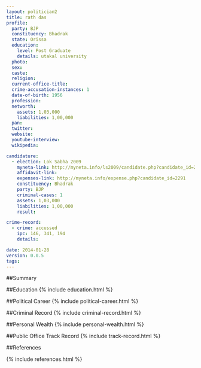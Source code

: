```yaml
---
layout: politician2
title: rath das
profile: 
  party: BJP
  constituency: Bhadrak
  state: Orissa
  education: 
    level: Post Graduate
    details: utakal university
  photo: 
  sex: 
  caste: 
  religion: 
  current-office-title: 
  crime-accusation-instances: 1
  date-of-birth: 1956
  profession: 
  networth: 
    assets: 1,03,000
    liabilities: 1,00,000
  pan: 
  twitter: 
  website: 
  youtube-interview: 
  wikipedia: 

candidature: 
  - election: Lok Sabha 2009
    myneta-link: http://myneta.info/ls2009/candidate.php?candidate_id=2291
    affidavit-link: 
    expenses-link: http://myneta.info/expense.php?candidate_id=2291
    constituency: Bhadrak 
    party: BJP
    criminal-cases: 1
    assets: 1,03,000
    liabilities: 1,00,000
    result:  

crime-record: 
  - crime: accussed
    ipc: 146, 341, 194
    details:  

date: 2014-01-28
version: 0.0.5
tags: 
---
```

##Summary


##Education
{% include education.html %}


##Political Career
{% include political-career.html %}


##Criminal Record
{% include criminal-record.html %}


##Personal Wealth
{% include personal-wealth.html %}


##Public Office Track Record
{% include track-record.html %}


##References


{% include references.html %}